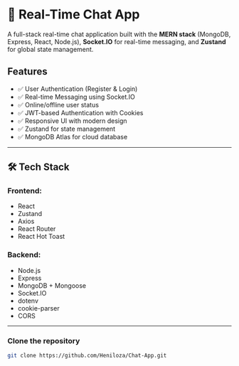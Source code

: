 # 💬 Real-Time Chat App

A full-stack real-time chat application built with the **MERN stack** (MongoDB, Express, React, Node.js), **Socket.IO** for real-time messaging, and **Zustand** for global state management.

##  Features

- ✅ User Authentication (Register & Login)
- ✅ Real-time Messaging using Socket.IO
- ✅ Online/offline user status
- ✅ JWT-based Authentication with Cookies
- ✅ Responsive UI with modern design
- ✅ Zustand for state management
- ✅ MongoDB Atlas for cloud database

---

## 🛠️ Tech Stack

### Frontend:
- React
- Zustand
- Axios
- React Router
- React Hot Toast

### Backend:
- Node.js
- Express
- MongoDB + Mongoose
- Socket.IO
- dotenv
- cookie-parser
- CORS

---

### Clone the repository

```bash
git clone https://github.com/Heniloza/Chat-App.git
